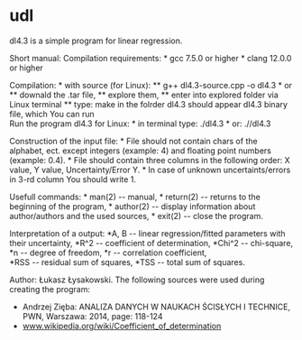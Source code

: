 # udl
 dl4.3 is a simple program for linear regression.
 
 Short manual:
 Compilation requirements:
	* gcc 7.5.0 or higher
	* clang 12.0.0 or higher

Compilation:
	* with source (for Linux): 
		** g++ dl4.3-source.cpp -o dl4.3
	* or 
		** downald the .tar file, 
		** explore them,
		** enter into explored folder via Linux terminal
		** type: make 
		   in the folrder dl4.3 should appear dl4.3 binary file, which You can run   
Run the program dl4.3 for Linux:
    * in terminal type: ./dl4.3
	* or: ./<path to binary file dl4.3>/dl4.3

Construction of the input file: 
	* File should not contain chars of the alphabet, ect. except integers (example: 4) and floating point numbers (example: 0.4).
	* File should contain three columns in the following order: X value, Y value, Uncertainty/Error Y.
	* In case of unknown uncertaints/errors in 3-rd column You should write 1.

Usefull commands:
    * man(2) -- manual,
    * return(2) -- returns to the beginning of the program,
    * author(2) -- display information about author/authors and the used sources,
    * exit(2) --  close the program.

Interpretation of a output:
    *A, B -- linear regression/fitted parameters with their uncertainty,
    *R^2 -- coefficient of determination,
    *Chi^2 -- chi-square,
    *n -- degree of freedom,
    *r -- correlation coefficient,    
    *RSS -- residual sum of squares,
    *TSS -- total sum of squares.

Author: Łukasz Łysakowski. 
The following sources were used during creating the program: 
  * Andrzej Zięba: ANALIZA DANYCH W NAUKACH ŚCISŁYCH I TECHNICE, PWN, Warszawa: 2014, page: 118-124 
  * www.wikipedia.org/wiki/Coefficient_of_determination
 
